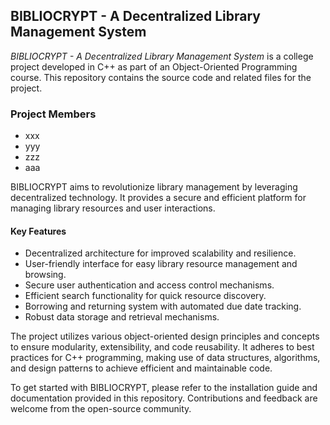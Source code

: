 ## BIBLIOCRYPT - A Decentralized Library Management System

*BIBLIOCRYPT - A Decentralized Library Management System* is a college project developed in C++ as part of an Object-Oriented Programming course. This repository contains the source code and related files for the project.

### Project Members
- xxx
- yyy
- zzz
- aaa

BIBLIOCRYPT aims to revolutionize library management by leveraging decentralized technology. It provides a secure and efficient platform for managing library resources and user interactions.

#### Key Features
- Decentralized architecture for improved scalability and resilience.
- User-friendly interface for easy library resource management and browsing.
- Secure user authentication and access control mechanisms.
- Efficient search functionality for quick resource discovery.
- Borrowing and returning system with automated due date tracking.
- Robust data storage and retrieval mechanisms.

The project utilizes various object-oriented design principles and concepts to ensure modularity, extensibility, and code reusability. It adheres to best practices for C++ programming, making use of data structures, algorithms, and design patterns to achieve efficient and maintainable code.

To get started with BIBLIOCRYPT, please refer to the installation guide and documentation provided in this repository. Contributions and feedback are welcome from the open-source community.